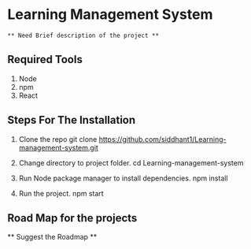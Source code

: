
# Learning Management System
    ** Need Brief description of the project **


## Required Tools

1. Node
2. npm
3. React


## Steps For The Installation

1. Clone the repo
    git clone https://github.com/siddhant1/Learning-management-system.git

2. Change directory to project folder.
    cd Learning-management-system 

3. Run Node package manager to install dependencies.
    npm install

4. Run the project.
    npm start


## Road Map for the projects
** Suggest the Roadmap **